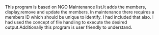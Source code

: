 This program is based on NGO Maintenance list.It adds the members, display,remove and update the members. In maintenance there requires a members ID which should be unique to identify. I had included that also. I had used the concept of file handling to execute the desired output.Additionally this program is user friendly to understand.
